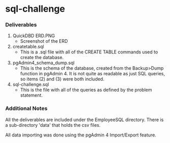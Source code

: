 # sql-challenge

### Deliverables
1. QuickDBD ERD.PNG
    - Screenshot of the ERD
2. createtable.sql
    - This is a .sql file with all of the CREATE TABLE commands used to create the database. 
3. pgAdmin4_schema_dump.sql
    - This is the schema of the database, created from the Backup>Dump function in pgAdmin 4. It is not quite as readable as just SQL queries, so items (2) and (3) were both included.
4. sql-challenge.sql
    - This is the file with all of the queries as defined by the problem statement. 
    
### Additional Notes
All the deliverables are included under the EmployeeSQL directory. There is a sub-directory 'data' that holds the csv files. 

All data importing was done using the pgAdmin 4 Import/Export feature. 
    
